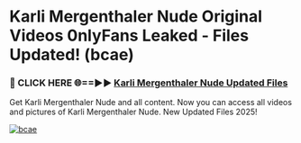 # Karli Mergenthaler Nude Original Videos 0nlyFans Leaked - Files Updated! (bcae)

<h3>🔴 CLICK HERE 🌐==►► <a href="https://tinyurl.com/5h6xmrr3" rel="nofollow">Karli Mergenthaler Nude Updated Files</a></h3>

Get Karli Mergenthaler Nude and all content. Now you can access all videos and pictures of Karli Mergenthaler Nude. New Updated Files 2025!

[![bcae](https://i.imgur.com/KVD873Z.gif)](https://tinyurl.com/5h6xmrr3)
